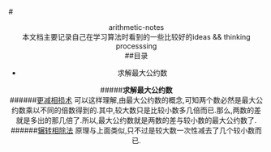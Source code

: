 #<center>arithmetic-notes   
本文档主要记录自己在学习算法时看到的一些比较好的ideas && thinking processsing  
##目录
*	求解最大公约数  

#####**求解最大公约数**  
######[更减相损术](./Grater-comman-divisor)
可以这样理解,由最大公约数的概念,可知两个数必然是最大公约数乘以不同的倍数得到的.其中,较大数只是比较小数多几倍而已.那么,两数的差就是多出的那几倍了.所以,最大公约数就是两数的差与较小数的最大公约数了.  
######[辗转相除法](./Grater-comman-divisior)
原理与上面类似,只不过是较大数一次性减去了几个较小数而已.  


